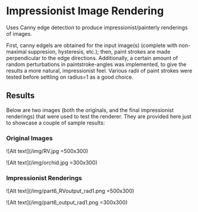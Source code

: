 # Impressionist Image Rendering
Uses Canny edge detection to produce impressionist/painterly renderings of images. 

First, canny edgels are obtained for the input image(s) (complete with non-maximal suppresion, hysteresis, etc.); then, paint strokes are made perpendicular to the edge directions. Additionally, a certain amount of random perturbations in paintstroke-angles was implemented, to give the results a more natural, impressionist feel. Various radii of paint strokes were tested before settling on radius=1 as a good choice.

## Results
Below are two images (both the originals, and the final impressionist renderings) that were used to test the renderer. They are provided here just to showcase a couple of sample results:

### Original Images
![Alt text](/img/RV.jpg =500x300)

![Alt text](/img/orchid.jpg =300x300)

### Impressionist Renderings
![Alt text](/img/part6_RVoutput_rad1.png =500x300)

![Alt text](/img/part6_output_rad1.png =300x300)